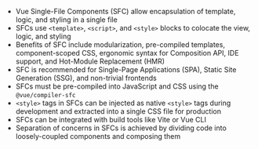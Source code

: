 - Vue Single-File Components (SFC) allow encapsulation of template, logic, and styling in a single file
- SFCs use `<template>`, `<script>`, and `<style>` blocks to colocate the view, logic, and styling
- Benefits of SFC include modularization, pre-compiled templates, component-scoped CSS, ergonomic syntax for Composition API, IDE support, and Hot-Module Replacement (HMR)
- SFC is recommended for Single-Page Applications (SPA), Static Site Generation (SSG), and non-trivial frontends
- SFCs must be pre-compiled into JavaScript and CSS using the `@vue/compiler-sfc`
- `<style>` tags in SFCs can be injected as native `<style>` tags during development and extracted into a single CSS file for production
- SFCs can be integrated with build tools like Vite or Vue CLI
- Separation of concerns in SFCs is achieved by dividing code into loosely-coupled components and composing them